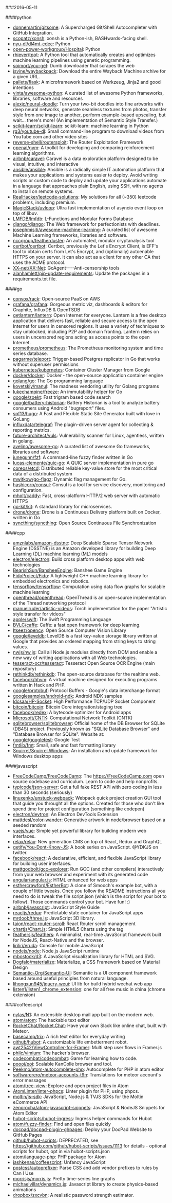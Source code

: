 ###2016-05-11

####python
* [donnemartin/gitsome](https://github.com/donnemartin/gitsome): A Supercharged Git/Shell Autocompleter with GitHub Integration.
* [scopatz/xonsh](https://github.com/scopatz/xonsh): xonsh is a Python-ish, BASHwards-facing shell.
* [nyu-dl/dl4mt-cdec](https://github.com/nyu-dl/dl4mt-cdec): Python
* [open-power-workgroup/Hospital](https://github.com/open-power-workgroup/Hospital): Python
* [rhiever/tpot](https://github.com/rhiever/tpot): A Python tool that automatically creates and optimizes machine learning pipelines using genetic programming.
* [soimort/you-get](https://github.com/soimort/you-get): Dumb downloader that scrapes the web
* [jsvine/waybackpack](https://github.com/jsvine/waybackpack): Download the entire Wayback Machine archive for a given URL.
* [pallets/flask](https://github.com/pallets/flask): A microframework based on Werkzeug, Jinja2 and good intentions
* [vinta/awesome-python](https://github.com/vinta/awesome-python): A curated list of awesome Python frameworks, libraries, software and resources
* [alexjc/neural-doodle](https://github.com/alexjc/neural-doodle): Turn your two-bit doodles into fine artworks with deep neural networks, generate seamless textures from photos, transfer style from one image to another, perform example-based upscaling, but wait... there's more! (An implementation of Semantic Style Transfer.)
* [scikit-learn/scikit-learn](https://github.com/scikit-learn/scikit-learn): scikit-learn: machine learning in Python
* [rg3/youtube-dl](https://github.com/rg3/youtube-dl): Small command-line program to download videos from YouTube.com and other video sites
* [reverse-shell/routersploit](https://github.com/reverse-shell/routersploit): The Router Exploitation Framework
* [openai/gym](https://github.com/openai/gym): A toolkit for developing and comparing reinforcement learning algorithms.
* [airbnb/caravel](https://github.com/airbnb/caravel): Caravel is a data exploration platform designed to be visual, intuitive, and interactive
* [ansible/ansible](https://github.com/ansible/ansible): Ansible is a radically simple IT automation platform that makes your applications and systems easier to deploy. Avoid writing scripts or custom code to deploy and update your applications automate in a language that approaches plain English, using SSH, with no agents to install on remote systems.
* [RealHacker/leetcode-solutions](https://github.com/RealHacker/leetcode-solutions): My solutions for all (~350) leetcode problems, including premium.
* [MagicStack/uvloop](https://github.com/MagicStack/uvloop): Ultra fast implementation of asyncio event loop on top of libuv.
* [LMFDB/lmfdb](https://github.com/LMFDB/lmfdb): L-Functions and Modular Forms Database
* [django/django](https://github.com/django/django): The Web framework for perfectionists with deadlines.
* [josephmisiti/awesome-machine-learning](https://github.com/josephmisiti/awesome-machine-learning): A curated list of awesome Machine Learning frameworks, libraries and software.
* [nccgroup/featherduster](https://github.com/nccgroup/featherduster): An automated, modular cryptanalysis tool
* [certbot/certbot](https://github.com/certbot/certbot): Certbot, previously the Let's Encrypt Client, is EFF's tool to obtain certs from Let's Encrypt, and (optionally) autoenable HTTPS on your server. It can also act as a client for any other CA that uses the ACME protocol.
* [XX-net/XX-Net](https://github.com/XX-net/XX-Net): GoAgent----Anti-censorship tools
* [alanhamlett/pip-update-requirements](https://github.com/alanhamlett/pip-update-requirements): Update the packages in a requirements.txt file.

####go
* [convox/rack](https://github.com/convox/rack): Open-source PaaS on AWS
* [grafana/grafana](https://github.com/grafana/grafana): Gorgeous metric viz, dashboards & editors for Graphite, InfluxDB & OpenTSDB
* [getlantern/lantern](https://github.com/getlantern/lantern): Open Internet for everyone. Lantern is a free desktop application that delivers fast, reliable and secure access to the open Internet for users in censored regions. It uses a variety of techniques to stay unblocked, including P2P and domain fronting. Lantern relies on users in uncensored regions acting as access points to the open Internet.
* [prometheus/prometheus](https://github.com/prometheus/prometheus): The Prometheus monitoring system and time series database.
* [pagarme/teleport](https://github.com/pagarme/teleport): Trigger-based Postgres replicator in Go that works without superuser permissions
* [kubernetes/kubernetes](https://github.com/kubernetes/kubernetes): Container Cluster Manager from Google
* [docker/docker](https://github.com/docker/docker): Docker - the open-source application container engine
* [golang/go](https://github.com/golang/go): The Go programming language
* [kovetskiy/manul](https://github.com/kovetskiy/manul): The madness vendoring utility for Golang programs
* [lukechampine/freeze](https://github.com/lukechampine/freeze): An immutability helper for Go
* [google/zoekt](https://github.com/google/zoekt): Fast trigram based code search
* [google/battery-historian](https://github.com/google/battery-historian): Battery Historian is a tool to analyze battery consumers using Android "bugreport" files.
* [spf13/hugo](https://github.com/spf13/hugo): A Fast and Flexible Static Site Generator built with love in GoLang
* [influxdata/telegraf](https://github.com/influxdata/telegraf): The plugin-driven server agent for collecting & reporting metrics.
* [future-architect/vuls](https://github.com/future-architect/vuls): Vulnerability scanner for Linux, agentless, written in golang.
* [avelino/awesome-go](https://github.com/avelino/awesome-go): A curated list of awesome Go frameworks, libraries and software
* [junegunn/fzf](https://github.com/junegunn/fzf): A command-line fuzzy finder written in Go
* [lucas-clemente/quic-go](https://github.com/lucas-clemente/quic-go): A QUIC server implementation in pure go
* [coreos/etcd](https://github.com/coreos/etcd): Distributed reliable key-value store for the most critical data of a distributed system
* [mwitkow/go-flagz](https://github.com/mwitkow/go-flagz): Dynamic flag management for Go.
* [hashicorp/consul](https://github.com/hashicorp/consul): Consul is a tool for service discovery, monitoring and configuration.
* [mholt/caddy](https://github.com/mholt/caddy): Fast, cross-platform HTTP/2 web server with automatic HTTPS
* [go-kit/kit](https://github.com/go-kit/kit): A standard library for microservices.
* [drone/drone](https://github.com/drone/drone): Drone is a Continuous Delivery platform built on Docker, written in Go
* [syncthing/syncthing](https://github.com/syncthing/syncthing): Open Source Continuous File Synchronization

####cpp
* [amznlabs/amazon-dsstne](https://github.com/amznlabs/amazon-dsstne): Deep Scalable Sparse Tensor Network Engine (DSSTNE) is an Amazon developed library for building Deep Learning (DL) machine learning (ML) models
* [electron/electron](https://github.com/electron/electron): Build cross platform desktop apps with web technologies
* [BearishSun/BansheeEngine](https://github.com/BearishSun/BansheeEngine): Banshee Game Engine
* [FidoProject/Fido](https://github.com/FidoProject/Fido): A lightweight C++ machine learning library for embedded electronics and robotics.
* [tensorflow/tensorflow](https://github.com/tensorflow/tensorflow): Computation using data flow graphs for scalable machine learning
* [openthread/openthread](https://github.com/openthread/openthread): OpenThread is an open-source implementation of the Thread networking protocol
* [manuelruder/artistic-videos](https://github.com/manuelruder/artistic-videos): Torch implementation for the paper "Artistic style transfer for videos"
* [apple/swift](https://github.com/apple/swift): The Swift Programming Language
* [BVLC/caffe](https://github.com/BVLC/caffe): Caffe: a fast open framework for deep learning.
* [Itseez/opencv](https://github.com/Itseez/opencv): Open Source Computer Vision Library
* [google/leveldb](https://github.com/google/leveldb): LevelDB is a fast key-value storage library written at Google that provides an ordered mapping from string keys to string values.
* [nwjs/nw.js](https://github.com/nwjs/nw.js): Call all Node.js modules directly from DOM and enable a new way of writing applications with all Web technologies.
* [tesseract-ocr/tesseract](https://github.com/tesseract-ocr/tesseract): Tesseract Open Source OCR Engine (main repository)
* [rethinkdb/rethinkdb](https://github.com/rethinkdb/rethinkdb): The open-source database for the realtime web.
* [facebook/hhvm](https://github.com/facebook/hhvm): A virtual machine designed for executing programs written in Hack and PHP.
* [google/protobuf](https://github.com/google/protobuf): Protocol Buffers - Google's data interchange format
* [googlesamples/android-ndk](https://github.com/googlesamples/android-ndk): Android NDK samples
* [ldcsaa/HP-Socket](https://github.com/ldcsaa/HP-Socket): High Performance TCP/UDP Socket Component
* [bitcoin/bitcoin](https://github.com/bitcoin/bitcoin): Bitcoin Core integration/staging tree
* [facebook/redex](https://github.com/facebook/redex): A bytecode optimizer for Android apps
* [Microsoft/CNTK](https://github.com/Microsoft/CNTK): Computational Network Toolkit (CNTK)
* [sqlitebrowser/sqlitebrowser](https://github.com/sqlitebrowser/sqlitebrowser): Official home of the DB Browser for SQLite (DB4S) project. Previously known as "SQLite Database Browser" and "Database Browser for SQLite". Website at:
* [google/googletest](https://github.com/google/googletest): Google Test
* [fmtlib/fmt](https://github.com/fmtlib/fmt): Small, safe and fast formatting library
* [Squirrel/Squirrel.Windows](https://github.com/Squirrel/Squirrel.Windows): An installation and update framework for Windows desktop apps

####javascript
* [FreeCodeCamp/FreeCodeCamp](https://github.com/FreeCodeCamp/FreeCodeCamp): The https://FreeCodeCamp.com open source codebase and curriculum. Learn to code and help nonprofits.
* [typicode/json-server](https://github.com/typicode/json-server): Get a full fake REST API with zero coding in less than 30 seconds (seriously)
* [linuxenko/unstuck-webpack](https://github.com/linuxenko/unstuck-webpack): Webpack quick project creation GUI tool that guide you throught all the options. Created for those who don't like spend time for project configuration (something like codepen)
* [electron/devtron](https://github.com/electron/devtron): An Electron DevTools Extension
* [mattdesl/color-wander](https://github.com/mattdesl/color-wander): Generative artwork in node/browser based on a seeded random
* [vuejs/vue](https://github.com/vuejs/vue): Simple yet powerful library for building modern web interfaces.
* [relax/relax](https://github.com/relax/relax): New generation CMS on top of React, Redux and GraphQL
* [getify/You-Dont-Know-JS](https://github.com/getify/You-Dont-Know-JS): A book series on JavaScript. @YDKJS on twitter.
* [facebook/react](https://github.com/facebook/react): A declarative, efficient, and flexible JavaScript library for building user interfaces.
* [mattgodbolt/gcc-explorer](https://github.com/mattgodbolt/gcc-explorer): Run GCC (and other compilers) interactively from your web browser and experiment with its generated code
* [angular/angular.js](https://github.com/angular/angular.js): HTML enhanced for web apps
* [esthercrawford/EstherBot](https://github.com/esthercrawford/EstherBot): A clone of Smooch's example bot, with a couple of little tweaks. Once you follow the README instructions all you need to do is tweak the file script.json (which is the script for your bot to follow). Those commands control your bot. Have fun! :)
* [airbnb/javascript](https://github.com/airbnb/javascript): JavaScript Style Guide
* [reactjs/redux](https://github.com/reactjs/redux): Predictable state container for JavaScript apps
* [mrdoob/three.js](https://github.com/mrdoob/three.js): JavaScript 3D library.
* [taion/react-router-scroll](https://github.com/taion/react-router-scroll): React Router scroll management
* [chartjs/Chart.js](https://github.com/chartjs/Chart.js): Simple HTML5 Charts using the <canvas> tag
* [feathersjs/feathers](https://github.com/feathersjs/feathers): A minimalist, real-time JavaScript framework built for NodeJS, React-Native and the browser.
* [liriliri/eruda](https://github.com/liriliri/eruda): Console for mobile JavaScript
* [nodejs/node](https://github.com/nodejs/node): Node.js JavaScript runtime
* [mbostock/d3](https://github.com/mbostock/d3): A JavaScript visualization library for HTML and SVG.
* [Dogfalo/materialize](https://github.com/Dogfalo/materialize): Materialize, a CSS Framework based on Material Design
* [Semantic-Org/Semantic-UI](https://github.com/Semantic-Org/Semantic-UI): Semantic is a UI component framework based around useful principles from natural language.
* [lihongxun945/jquery-weui](https://github.com/lihongxun945/jquery-weui): UI lib for build hybrid wechat web app
* [listen1/listen1_chrome_extension](https://github.com/listen1/listen1_chrome_extension): one for all free music in china (chrome extension)

####coffeescript
* [nylas/N1](https://github.com/nylas/N1): An extensible desktop mail app built on the modern web.
* [atom/atom](https://github.com/atom/atom): The hackable text editor
* [RocketChat/Rocket.Chat](https://github.com/RocketChat/Rocket.Chat): Have your own Slack like online chat, built with Meteor.
* [basecamp/trix](https://github.com/basecamp/trix): A rich text editor for everyday writing
* [github/hubot](https://github.com/github/hubot): A customizable life embetterment robot.
* [awt2542/ViewController-for-Framer](https://github.com/awt2542/ViewController-for-Framer): Multi step user flows in Framer.js
* [philc/vimium](https://github.com/philc/vimium): The hacker's browser.
* [codecombat/codecombat](https://github.com/codecombat/codecombat): Game for learning how to code.
* [poooi/poi](https://github.com/poooi/poi): Scalable KanColle browser and tool.
* [Peekmo/atom-autocomplete-php](https://github.com/Peekmo/atom-autocomplete-php): Autocomplete for PHP in atom editor
* [softwarerero/meteor-accounts-t9n](https://github.com/softwarerero/meteor-accounts-t9n): Translations for meteor account's error messages
* [atom/tree-view](https://github.com/atom/tree-view): Explore and open project files in Atom
* [AtomLinter/linter-phpcs](https://github.com/AtomLinter/linter-phpcs): Linter plugin for PHP, using phpcs.
* [moltin/js-sdk](https://github.com/moltin/js-sdk): JavaScript, Node.js & TVJS SDKs for the Moltin eCommerce API
* [zenorocha/atom-javascript-snippets](https://github.com/zenorocha/atom-javascript-snippets): JavaScript & NodeJS Snippets for Atom Editor
* [hubot-scripts/hubot-ingress](https://github.com/hubot-scripts/hubot-ingress): Ingress helper commands for Hubot
* [atom/fuzzy-finder](https://github.com/atom/fuzzy-finder): Find and open files quickly
* [docpad/docpad-plugin-ghpages](https://github.com/docpad/docpad-plugin-ghpages): Deploy your DocPad Website to GitHub Pages
* [github/hubot-scripts](https://github.com/github/hubot-scripts): DEPRECATED, see https://github.com/github/hubot-scripts/issues/1113 for details - optional scripts for hubot, opt in via hubot-scripts.json
* [atom/language-php](https://github.com/atom/language-php): PHP package for Atom
* [jashkenas/coffeescript](https://github.com/jashkenas/coffeescript): Unfancy JavaScript
* [postcss/autoprefixer](https://github.com/postcss/autoprefixer): Parse CSS and add vendor prefixes to rules by Can I Use
* [morrisjs/morris.js](https://github.com/morrisjs/morris.js): Pretty time-series line graphs
* [michaelvillar/dynamics.js](https://github.com/michaelvillar/dynamics.js): Javascript library to create physics-based animations
* [dropbox/zxcvbn](https://github.com/dropbox/zxcvbn): A realistic password strength estimator.
